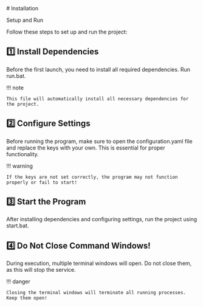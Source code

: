 <meta name="description" content="Installation guide">
# Installation

Setup and Run

Follow these steps to set up and run the project:

## 1️⃣ Install Dependencies

Before the first launch, you need to install all required dependencies. Run run.bat.

!!! note

    This file will automatically install all necessary dependencies for the project.

## 2️⃣ Configure Settings

Before running the program, make sure to open the configuration.yaml file and replace the keys with your own. This is essential for proper functionality.

!!! warning

    If the keys are not set correctly, the program may not function properly or fail to start!

## 3️⃣ Start the Program

After installing dependencies and configuring settings, run the project using start.bat.

## 4️⃣ Do Not Close Command Windows!

During execution, multiple terminal windows will open. Do not close them, as this will stop the service.

!!! danger

    Closing the terminal windows will terminate all running processes. Keep them open!
